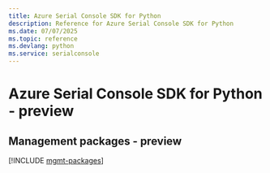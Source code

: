 ```yaml
---
title: Azure Serial Console SDK for Python
description: Reference for Azure Serial Console SDK for Python
ms.date: 07/07/2025
ms.topic: reference
ms.devlang: python
ms.service: serialconsole
---
```

# Azure Serial Console SDK for Python - preview

## Management packages - preview
[!INCLUDE [mgmt-packages](serial-console-mgmt-index.md)]